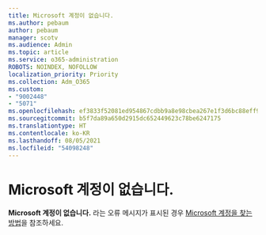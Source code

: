 ```yaml
---
title: Microsoft 계정이 없습니다.
ms.author: pebaum
author: pebaum
manager: scotv
ms.audience: Admin
ms.topic: article
ms.service: o365-administration
ROBOTS: NOINDEX, NOFOLLOW
localization_priority: Priority
ms.collection: Adm_O365
ms.custom:
- "9002448"
- "5071"
ms.openlocfilehash: ef3833f52081ed954867cdbb9a8e98cbea267e1f3d6bc88eff93c09550a00805
ms.sourcegitcommit: b5f7da89a650d2915dc652449623c78be6247175
ms.translationtype: HT
ms.contentlocale: ko-KR
ms.lasthandoff: 08/05/2021
ms.locfileid: "54098248"
---
```

# <a name="microsoft-account-does-not-exist"></a>Microsoft 계정이 없습니다.

**Microsoft 계정이 없습니다.** 라는 오류 메시지가 표시된 경우 [Microsoft 계정을 찾는 방법](https://support.microsoft.com/help/13811/microsoft-account-how-to-find)을 참조하세요.
